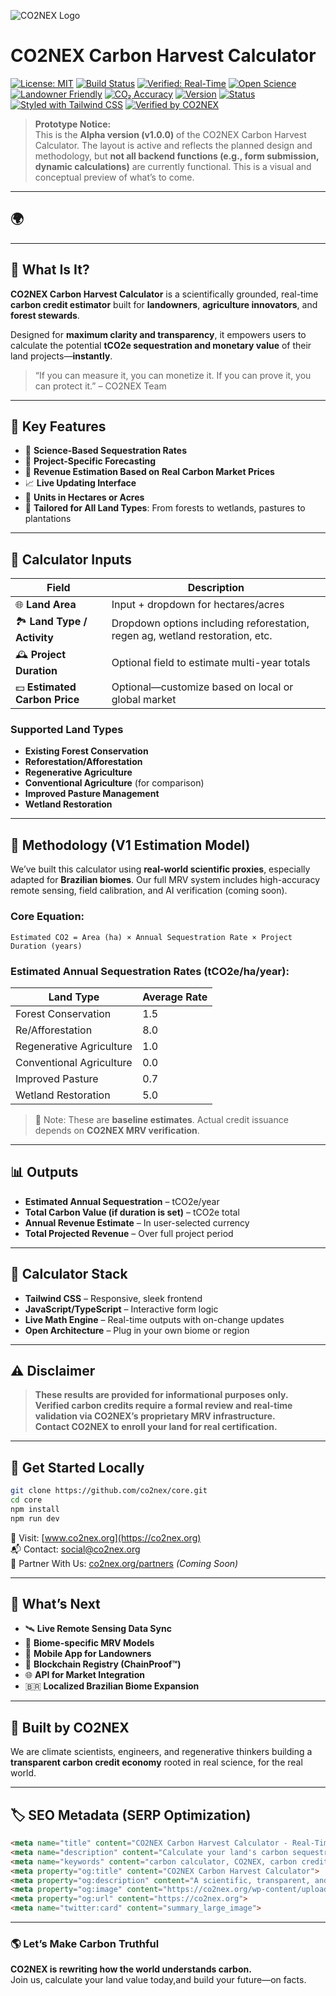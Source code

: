 ![CO2NEX Logo](https://co2nex.org/wp-content/uploads/2025/05/CO2NEX-Real-Time-Carbon-Credit-Verification-Economy.webp)

# CO2NEX Carbon Harvest Calculator

[![License: MIT](https://img.shields.io/badge/License-MIT-green.svg)](LICENSE)
[![Build Status](https://img.shields.io/github/actions/workflow/status/co2nex/core/CI.yml?branch=main)](https://github.com/co2nex/core/actions)
[![Verified: Real-Time](https://img.shields.io/badge/Verified-Real--Time-44cc88)]()
[![Open Science](https://img.shields.io/badge/Methodology-Open--Source-blueviolet)]()
[![Landowner Friendly](https://img.shields.io/badge/Built%20for-Landowners-yellowgreen)]()
[![CO₂ Accuracy](https://img.shields.io/badge/Carbon%20Data-Scientific%20Accuracy-lightgrey)]()
[![Version](https://img.shields.io/badge/version-v1.0.0--alpha-orange)]()
[![Status](https://img.shields.io/badge/status-prototype-lightgrey)]()
[![Styled with Tailwind CSS](https://img.shields.io/badge/styled%20with-tailwindcss-38b2ac)]()
[![Verified by CO2NEX](https://img.shields.io/badge/verifiable-CO2NEX-blue)]()

> **Prototype Notice:**  
> This is the **Alpha version (v1.0.0)** of the CO2NEX Carbon Harvest Calculator. The layout is active and reflects the planned design and methodology, but **not all backend functions (e.g., form submission, dynamic calculations)** are currently functional. This is a visual and conceptual preview of what’s to come.

---

## 🌍
---

## 🚀 What Is It?

**CO2NEX Carbon Harvest Calculator** is a scientifically grounded, real-time **carbon credit estimator** built for **landowners**, **agriculture innovators**, and **forest stewards**.

Designed for **maximum clarity and transparency**, it empowers users to calculate the potential **tCO2e sequestration and monetary value** of their land projects—**instantly**.

> “If you can measure it, you can monetize it. If you can prove it, you can protect it.” – CO2NEX Team

---

## 🎯 Key Features

- 🧠 **Science-Based Sequestration Rates**  
- 🧪 **Project-Specific Forecasting**  
- 💸 **Revenue Estimation Based on Real Carbon Market Prices**  
- 📈 **Live Updating Interface**  
- 📐 **Units in Hectares or Acres**  
- 🌳 **Tailored for All Land Types**: From forests to wetlands, pastures to plantations  

---

## 🧮 Calculator Inputs

| Field | Description |
|-------|-------------|
| 🌐 **Land Area** | Input + dropdown for hectares/acres |
| 🏞️ **Land Type / Activity** | Dropdown options including reforestation, regen ag, wetland restoration, etc. |
| 🕰️ **Project Duration** | Optional field to estimate multi-year totals |
| 💵 **Estimated Carbon Price** | Optional—customize based on local or global market |

### Supported Land Types

- **Existing Forest Conservation**
- **Reforestation/Afforestation**
- **Regenerative Agriculture**
- **Conventional Agriculture** (for comparison)
- **Improved Pasture Management**
- **Wetland Restoration**

---

## 🧪 Methodology (V1 Estimation Model)

We’ve built this calculator using **real-world scientific proxies**, especially adapted for **Brazilian biomes**. Our full MRV system includes high-accuracy remote sensing, field calibration, and AI verification (coming soon).

### Core Equation:

```text
Estimated CO2 = Area (ha) × Annual Sequestration Rate × Project Duration (years)
```

### Estimated Annual Sequestration Rates (tCO2e/ha/year):

| Land Type | Average Rate |
|-----------|--------------|
| Forest Conservation | 1.5 |
| Re/Afforestation | 8.0 |
| Regenerative Agriculture | 1.0 |
| Conventional Agriculture | 0.0 |
| Improved Pasture | 0.7 |
| Wetland Restoration | 5.0 |

> 📌 Note: These are **baseline estimates**. Actual credit issuance depends on **CO2NEX MRV verification**.

---

## 📊 Outputs

- **Estimated Annual Sequestration** – tCO2e/year
- **Total Carbon Value (if duration is set)** – tCO2e total
- **Annual Revenue Estimate** – In user-selected currency
- **Total Projected Revenue** – Over full project period

---

## 🧱 Calculator Stack

- **Tailwind CSS** – Responsive, sleek frontend
- **JavaScript/TypeScript** – Interactive form logic
- **Live Math Engine** – Real-time outputs with on-change updates
- **Open Architecture** – Plug in your own biome or region

---

## ⚠️ Disclaimer

> **These results are provided for informational purposes only.**  
> **Verified carbon credits require a formal review and real-time validation via CO2NEX’s proprietary MRV infrastructure.**  
> **Contact CO2NEX to enroll your land for real certification.**

---

## 🧭 Get Started Locally

```bash
git clone https://github.com/co2nex/core.git
cd core
npm install
npm run dev
```

🔗 Visit: [www.co2nex.org](https://co2nex.org)  
📬 Contact: [social@co2nex.org](mailto:social@co2nex.org)  
🤝 Partner With Us: [co2nex.org/partners](https://co2nex.org/partners) *(Coming Soon)*

---

## 🔮 What’s Next

- 🛰️ **Live Remote Sensing Data Sync**
- 🧬 **Biome-specific MRV Models**
- 📱 **Mobile App for Landowners**
- 🧾 **Blockchain Registry (ChainProof™)**
- 🌐 **API for Market Integration**
- 🇧🇷 **Localized Brazilian Biome Expansion**

---

## 🧠 Built by CO2NEX

We are climate scientists, engineers, and regenerative thinkers building a **transparent carbon credit economy** rooted in real science, for the real world.

---

## 🏷️ SEO Metadata (SERP Optimization)

```html
<meta name="title" content="CO2NEX Carbon Harvest Calculator - Real-Time Carbon Credit Estimator">
<meta name="description" content="Calculate your land's carbon sequestration potential with CO2NEX – the world's most transparent, science-based carbon credit calculator for landowners, farmers, and stewards.">
<meta name="keywords" content="carbon calculator, CO2NEX, carbon credit, regenerative agriculture, carbon credit Brazil, forest conservation tool, carbon sequestration, landowner climate tool, MRV platform, soil carbon, climate tech, open source carbon platform, carbon economy, sustainable land management">
<meta property="og:title" content="CO2NEX Carbon Harvest Calculator">
<meta property="og:description" content="A scientific, transparent, and powerful carbon estimation tool. Turn your land into climate action.">
<meta property="og:image" content="https://co2nex.org/wp-content/uploads/2025/05/CO2NEX-Real-Time-Carbon-Credit-Verification-Economy.webp">
<meta property="og:url" content="https://co2nex.org">
<meta name="twitter:card" content="summary_large_image">
```

---

### 🌎 Let’s Make Carbon Truthful

**CO2NEX is rewriting how the world understands carbon.**  
Join us, calculate your land value today,and build your future—on facts. 
